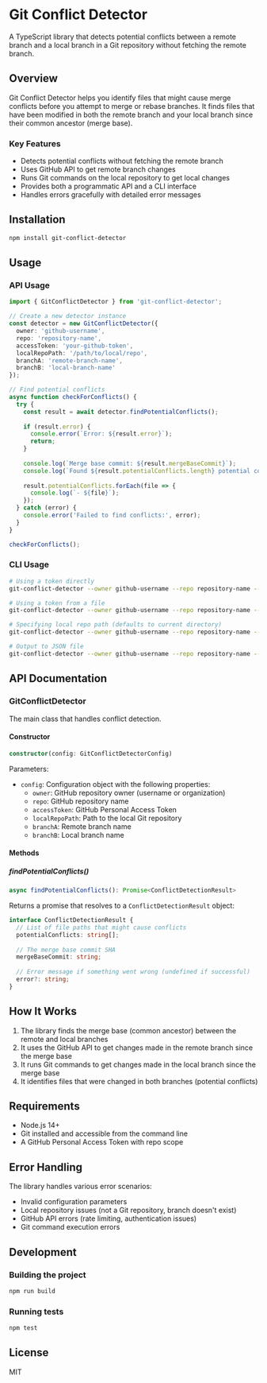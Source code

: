# Git Conflict Detector

A TypeScript library that detects potential conflicts between a remote branch and a local branch in a Git repository without fetching the remote branch.

## Overview

Git Conflict Detector helps you identify files that might cause merge conflicts before you attempt to merge or rebase branches. It finds files that have been modified in both the remote branch and your local branch since their common ancestor (merge base).

### Key Features

- Detects potential conflicts without fetching the remote branch
- Uses GitHub API to get remote branch changes
- Runs Git commands on the local repository to get local changes
- Provides both a programmatic API and a CLI interface
- Handles errors gracefully with detailed error messages

## Installation

```bash
npm install git-conflict-detector
```

## Usage

### API Usage

```typescript
import { GitConflictDetector } from 'git-conflict-detector';

// Create a new detector instance
const detector = new GitConflictDetector({
  owner: 'github-username',
  repo: 'repository-name',
  accessToken: 'your-github-token',
  localRepoPath: '/path/to/local/repo',
  branchA: 'remote-branch-name',
  branchB: 'local-branch-name'
});

// Find potential conflicts
async function checkForConflicts() {
  try {
    const result = await detector.findPotentialConflicts();
    
    if (result.error) {
      console.error(`Error: ${result.error}`);
      return;
    }
    
    console.log(`Merge base commit: ${result.mergeBaseCommit}`);
    console.log(`Found ${result.potentialConflicts.length} potential conflicts:`);
    
    result.potentialConflicts.forEach(file => {
      console.log(`- ${file}`);
    });
  } catch (error) {
    console.error('Failed to find conflicts:', error);
  }
}

checkForConflicts();
```

### CLI Usage

```bash
# Using a token directly
git-conflict-detector --owner github-username --repo repository-name --token your-github-token --branch-a remote-branch --branch-b local-branch

# Using a token from a file
git-conflict-detector --owner github-username --repo repository-name --token-file path/to/token-file --branch-a remote-branch --branch-b local-branch

# Specifying local repo path (defaults to current directory)
git-conflict-detector --owner github-username --repo repository-name --token your-github-token --path /path/to/local/repo --branch-a remote-branch --branch-b local-branch

# Output to JSON file
git-conflict-detector --owner github-username --repo repository-name --token your-github-token --branch-a remote-branch --branch-b local-branch --output json --output-file results.json
```

## API Documentation

### GitConflictDetector

The main class that handles conflict detection.

#### Constructor

```typescript
constructor(config: GitConflictDetectorConfig)
```

Parameters:
- `config`: Configuration object with the following properties:
  - `owner`: GitHub repository owner (username or organization)
  - `repo`: GitHub repository name
  - `accessToken`: GitHub Personal Access Token
  - `localRepoPath`: Path to the local Git repository
  - `branchA`: Remote branch name
  - `branchB`: Local branch name

#### Methods

##### findPotentialConflicts()

```typescript
async findPotentialConflicts(): Promise<ConflictDetectionResult>
```

Returns a promise that resolves to a `ConflictDetectionResult` object:

```typescript
interface ConflictDetectionResult {
  // List of file paths that might cause conflicts
  potentialConflicts: string[];
  
  // The merge base commit SHA
  mergeBaseCommit: string;
  
  // Error message if something went wrong (undefined if successful)
  error?: string;
}
```

## How It Works

1. The library finds the merge base (common ancestor) between the remote and local branches
2. It uses the GitHub API to get changes made in the remote branch since the merge base
3. It runs Git commands to get changes made in the local branch since the merge base
4. It identifies files that were changed in both branches (potential conflicts)

## Requirements

- Node.js 14+
- Git installed and accessible from the command line
- A GitHub Personal Access Token with repo scope

## Error Handling

The library handles various error scenarios:

- Invalid configuration parameters
- Local repository issues (not a Git repository, branch doesn't exist)
- GitHub API errors (rate limiting, authentication issues)
- Git command execution errors

## Development

### Building the project

```bash
npm run build
```

### Running tests

```bash
npm test
```

## License

MIT